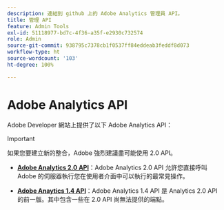 ```yaml
---
description: 連結到 github 上的 Adobe Analytics 管理員 API。
title: 管理 API
feature: Admin Tools
exl-id: 51118977-bd7c-4f36-a35f-e2930c732574
role: Admin
source-git-commit: 938795c7378cb1f0537ff84eddeab3feddf8d073
workflow-type: ht
source-wordcount: '103'
ht-degree: 100%

---
```


# Adobe Analytics API

Adobe Developer 網站上提供了以下 Adobe Analytics API：

>[!IMPORTANT]
>
>如果您要建立新的整合，Adobe 強烈建議盡可能使用 2.0 API。


* [**Adobe Analytics 2.0 API**](https://developer.adobe.com/analytics-apis/docs/2.0/)：Adobe Analytics 2.0 API 允許您直接呼叫 Adobe 的伺服器執行您在使用者介面中可以執行的最常見操作。

* [**Adobe Anaytics 1.4 API**](https://developer.adobe.com/analytics-apis/docs/1.4/)：Adobe Analytics 1.4 API 是 Analytics 2.0 API 的前一版。其中包含一些在 2.0 API 尚無法提供的端點。
